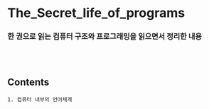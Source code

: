 # The_Secret_life_of_programs


### 한 권으로 읽는 컴퓨터 구조와 프로그래밍을 읽으면서 정리한 내용

<br></br>
## Contents
```
1. 컴퓨터 내부의 언어체계

```
